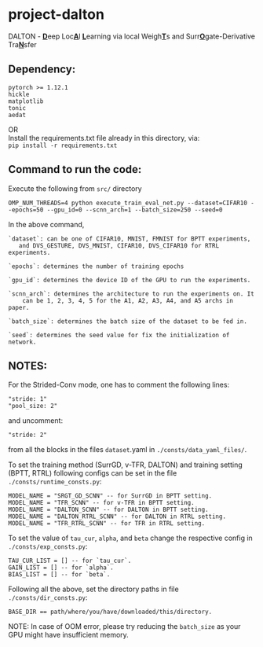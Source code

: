 # project-dalton

DALTON - <ins>**D**</ins>eep Loc<ins>**A**</ins>l <ins>**L**</ins>earning via local Weigh<ins>**T**</ins>s and Surr<ins>**O**</ins>gate-Derivative Tra<ins>**N**</ins>sfer

## Dependency:

 	pytorch >= 1.12.1
 	hickle
 	matplotlib
 	tonic
  	aedat

OR </br>
Install the requirements.txt file already in this directory, via: </br>
 	`pip install -r requirements.txt`

## Command to run the code:

Execute the following from `src/` directory </br>

 `OMP_NUM_THREADS=4 python execute_train_eval_net.py --dataset=CIFAR10 --epochs=50 --gpu_id=0 --scnn_arch=1 --batch_size=250 --seed=0`


 In the above command,
 	
  	`dataset`: can be one of CIFAR10, MNIST, FMNIST for BPTT experiments,
       and DVS_GESTURE, DVS_MNIST, CIFAR10, DVS_CIFAR10 for RTRL experiments.

 	`epochs`: determines the number of training epochs

 	`gpu_id`: determines the device ID of the GPU to run the experiments.

 	`scnn_arch`: determines the architecture to run the experiments on. It
 	    can be 1, 2, 3, 4, 5 for the A1, A2, A3, A4, and A5 archs in paper.

	`batch_size`: determines the batch size of the dataset to be fed in.

 	`seed`: determines the seed value for fix the initialization of network.

## NOTES:

For the Strided-Conv mode, one has to comment the following lines:

 	"stride: 1"
 	"pool_size: 2"

 and uncomment:

 	"stride: 2"

 from all the blocks in the files `dataset`.yaml in `./consts/data_yaml_files/`.

 To set the training method (SurrGD, v-TFR, DALTON) and training setting (BPTT, 
 RTRL) following configs can be set in the file `./consts/runtime_consts.py`:

 	MODEL_NAME = "SRGT_GD_SCNN" -- for SurrGD in BPTT setting.
 	MODEL_NAME = "TFR_SCNN" -- for v-TFR in BPTT setting.
 	MODEL_NAME = "DALTON_SCNN" -- for DALTON in BPTT setting.
 	MODEL_NAME = "DALTON_RTRL_SCNN" -- for DALTON in RTRL setting.
 	MODEL_NAME = "TFR_RTRL_SCNN" -- for TFR in RTRL setting.

 To set the value of `tau_cur`, `alpha`, and `beta` change the respective
 config in `./consts/exp_consts.py`:

 	TAU_CUR_LIST = [] -- for `tau_cur`.
 	GAIN_LIST = [] -- for `alpha`.
 	BIAS_LIST = [] -- for `beta`.

 Following all the above, set the directory paths in file `./consts/dir_consts.py`:

 	BASE_DIR == path/where/you/have/downloaded/this/directory.

 NOTE: In case of OOM error, please try reducing the `batch_size` as your GPU
 might have insufficient memory.
